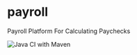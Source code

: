 # payroll
Payroll Platform For Calculating Paychecks

![Java CI with Maven](https://github.com/eliavsd/payroll/workflows/Java%20CI%20with%20Maven/badge.svg?branch=master)
